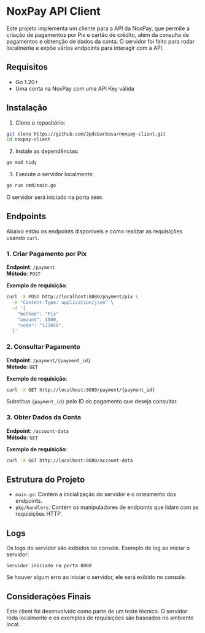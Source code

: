 # NoxPay API Client

Este projeto implementa um cliente para a API da NoxPay, que permite a criação de pagamentos por Pix e cartão de crédito, além da consulta de pagamentos e obtenção de dados da conta. O servidor foi feito para rodar localmente e expõe vários endpoints para interagir com a API.

## Requisitos

- Go 1.20+
- Uma conta na NoxPay com uma API Key válida

## Instalação

1. Clone o repositório:

```bash
git clone https://github.com/Jpdsbarbosa/noxpay-client.git
cd noxpay-client
```

2. Instale as dependências:

```bash
go mod tidy
```

3. Execute o servidor localmente:

```bash
go run cmd/main.go
```

O servidor será iniciado na porta `8080`.

## Endpoints

Abaixo estão os endpoints disponíveis e como realizar as requisições usando `curl`.

### 1. Criar Pagamento por Pix

**Endpoint**: `/payment`  
**Método**: `POST`

**Exemplo de requisição**:

```bash
curl -X POST http://localhost:8080/payment/pix \
  -H "Content-Type: application/json" \
  -d '{
    "method": "Pix"
    "amount": 1000,
    "code": "123456",
  }'
```

### 2. Consultar Pagamento

**Endpoint**: `/payment/{payment_id}`  
**Método**: `GET`

**Exemplo de requisição**:

```bash
curl -X GET http://localhost:8080/payment/{payment_id}
```

Substitua `{payment_id}` pelo ID do pagamento que deseja consultar.

### 3. Obter Dados da Conta

**Endpoint**: `/account-data`  
**Método**: `GET`

**Exemplo de requisição**:

```bash
curl -X GET http://localhost:8080/account-data
```

## Estrutura do Projeto

- `main.go`: Contém a inicialização do servidor e o roteamento dos endpoints.
- `pkg/handlers`: Contém os manipuladores de endpoints que lidam com as requisições HTTP.

## Logs

Os logs do servidor são exibidos no console. Exemplo de log ao iniciar o servidor:

```
Servidor iniciado na porta 8080
```

Se houver algum erro ao iniciar o servidor, ele será exibido no console.

## Considerações Finais

Este client foi desenvolvido como parte de um teste técnico. O servidor roda localmente e os exemplos de requisições são baseados no ambiente local.
